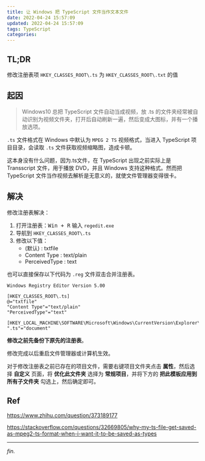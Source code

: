 ```yaml
---
title: 让 Windows 把 TypeScript 文件当作文本文件
date: 2022-04-24 15:57:09
updated: 2022-04-24 15:57:09
tags: TypeScript
categories:
---
```


## TL;DR

修改注册表项 `HKEY_CLASSES_ROOT\.ts` 为 `HKEY_CLASSES_ROOT\.txt` 的值

<!-- more -->

## 起因

> Windows10 总把 TypeScript 文件自动当成视频，放 .ts 的文件夹经常被自动识别为视频文件夹，打开后自动刷新一遍，然后变成大图标，并有一个播放选项。

`.ts` 文件格式在 Windows 中默认为 `MPEG 2 TS` 视频格式，当进入 TypeScript 项目目录，会读取 `.ts`  文件获取视频缩略图，造成卡顿。

这本身没有什么问题，因为.ts文件，在 TypeScript 出现之前实际上是 Transscript 文件，用于播放 DVD，并且 Windows 支持这种格式。然而把 TypeScript 文件当作视频去解析是无意义的，就使文件管理器变得很卡。

## 解决

修改注册表解决：

1. 打开注册表：<kbd>Win + R</kbd> 输入 `regedit.exe`
2. 导航到 `HKEY_CLASSES_ROOT\.ts`
3. 修改以下值：
   - (默认) : txtfile
   - Content Type : text/plain
   - PerceivedType : text

也可以直接保存以下代码为 `.reg` 文件双击合并注册表。

```shell
Windows Registry Editor Version 5.00

[HKEY_CLASSES_ROOT\.ts]
@="txtfile"
"Content Type"="text/plain"
"PerceivedType"="text"

[HKEY_LOCAL_MACHINE\SOFTWARE\Microsoft\Windows\CurrentVersion\Explorer\KindMap]
".ts"="document"
```

**修改之前先备份下原先的注册表**。

修改完成以后重启文件管理器或计算机生效。

对于修改注册表之前已存在的项目文件，需要右键项目文件夹点击 **属性**，然后选择 **自定义** 页面，将 **优化此文件夹** 选择为 **常规项目**，并将下方的 **把此模板应用到所有子文件夹** 勾选上，然后确定即可。

## Ref

https://www.zhihu.com/question/373189177

https://stackoverflow.com/questions/32669805/why-my-ts-file-get-saved-as-mpeg2-ts-format-when-i-want-it-to-be-saved-as-types

---
*fin.*
